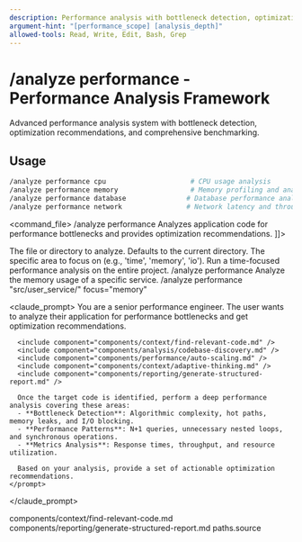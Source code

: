 ```yaml
---
description: Performance analysis with bottleneck detection, optimization recommendations, and benchmarking
argument-hint: "[performance_scope] [analysis_depth]"
allowed-tools: Read, Write, Edit, Bash, Grep
---
```


# /analyze performance - Performance Analysis Framework

Advanced performance analysis system with bottleneck detection, optimization recommendations, and comprehensive benchmarking.

## Usage
```bash
/analyze performance cpu                     # CPU usage analysis
/analyze performance memory                  # Memory profiling and analysis
/analyze performance database               # Database performance analysis
/analyze performance network                # Network latency and throughput analysis
```

<command_file>
  <metadata>
    <name>/analyze performance</name>
    <purpose>Analyzes application code for performance bottlenecks and provides optimization recommendations.</purpose>
    <usage>
      <![CDATA[
      /analyze performance <target_path="." focus="time">
      ]]>
    </usage>
  </metadata>

  <arguments>
    <argument name="target_path" type="string" required="false" default=".">
      <description>The file or directory to analyze. Defaults to the current directory.</description>
    </argument>
    <argument name="focus" type="string" required="false" default="time">
      <description>The specific area to focus on (e.g., 'time', 'memory', 'io').</description>
    </argument>
  </arguments>
  
  <examples>
    <example>
      <description>Run a time-focused performance analysis on the entire project.</description>
      <usage>/analyze performance</usage>
    </example>
    <example>
      <description>Analyze the memory usage of a specific service.</description>
      <usage>/analyze performance "src/user_service/" focus="memory"</usage>
    </example>
  </examples>

  <claude_prompt>
    <prompt>
      You are a senior performance engineer. The user wants to analyze their application for performance bottlenecks and get optimization recommendations.

      <include component="components/context/find-relevant-code.md" />
      <include component="components/analysis/codebase-discovery.md" />
      <include component="components/performance/auto-scaling.md" />
      <include component="components/context/adaptive-thinking.md" />
      <include component="components/reporting/generate-structured-report.md" />

      Once the target code is identified, perform a deep performance analysis covering these areas:
      - **Bottleneck Detection**: Algorithmic complexity, hot paths, memory leaks, and I/O blocking.
      - **Performance Patterns**: N+1 queries, unnecessary nested loops, and synchronous operations.
      - **Metrics Analysis**: Response times, throughput, and resource utilization.

      Based on your analysis, provide a set of actionable optimization recommendations.
    </prompt>
  </claude_prompt>

  <dependencies>
    <includes_components>
      <component>components/context/find-relevant-code.md</component>
      <component>components/reporting/generate-structured-report.md</component>
    </includes_components>
    <uses_config_values>
      <value>paths.source</value>
    </uses_config_values>
  </dependencies>
</command_file>